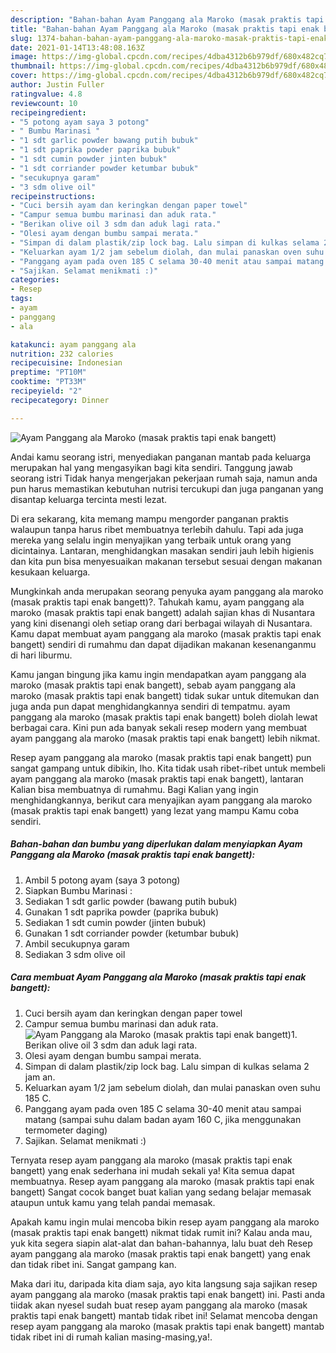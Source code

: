 ```yaml
---
description: "Bahan-bahan Ayam Panggang ala Maroko (masak praktis tapi enak bangett) yang enak Untuk Jualan"
title: "Bahan-bahan Ayam Panggang ala Maroko (masak praktis tapi enak bangett) yang enak Untuk Jualan"
slug: 1374-bahan-bahan-ayam-panggang-ala-maroko-masak-praktis-tapi-enak-bangett-yang-enak-untuk-jualan
date: 2021-01-14T13:48:08.163Z
image: https://img-global.cpcdn.com/recipes/4dba4312b6b979df/680x482cq70/ayam-panggang-ala-maroko-masak-praktis-tapi-enak-bangett-foto-resep-utama.jpg
thumbnail: https://img-global.cpcdn.com/recipes/4dba4312b6b979df/680x482cq70/ayam-panggang-ala-maroko-masak-praktis-tapi-enak-bangett-foto-resep-utama.jpg
cover: https://img-global.cpcdn.com/recipes/4dba4312b6b979df/680x482cq70/ayam-panggang-ala-maroko-masak-praktis-tapi-enak-bangett-foto-resep-utama.jpg
author: Justin Fuller
ratingvalue: 4.8
reviewcount: 10
recipeingredient:
- "5 potong ayam saya 3 potong"
- " Bumbu Marinasi "
- "1 sdt garlic powder bawang putih bubuk"
- "1 sdt paprika powder paprika bubuk"
- "1 sdt cumin powder jinten bubuk"
- "1 sdt corriander powder ketumbar bubuk"
- "secukupnya garam"
- "3 sdm olive oil"
recipeinstructions:
- "Cuci bersih ayam dan keringkan dengan paper towel"
- "Campur semua bumbu marinasi dan aduk rata."
- "Berikan olive oil 3 sdm dan aduk lagi rata."
- "Olesi ayam dengan bumbu sampai merata."
- "Simpan di dalam plastik/zip lock bag. Lalu simpan di kulkas selama 2 jam an."
- "Keluarkan ayam 1/2 jam sebelum diolah, dan mulai panaskan oven suhu 185 C."
- "Panggang ayam pada oven 185 C selama 30-40 menit atau sampai matang (sampai suhu dalam badan ayam 160 C, jika menggunakan termometer daging)"
- "Sajikan. Selamat menikmati :)"
categories:
- Resep
tags:
- ayam
- panggang
- ala

katakunci: ayam panggang ala 
nutrition: 232 calories
recipecuisine: Indonesian
preptime: "PT10M"
cooktime: "PT33M"
recipeyield: "2"
recipecategory: Dinner

---
```



![Ayam Panggang ala Maroko (masak praktis tapi enak bangett)](https://img-global.cpcdn.com/recipes/4dba4312b6b979df/680x482cq70/ayam-panggang-ala-maroko-masak-praktis-tapi-enak-bangett-foto-resep-utama.jpg)

Andai kamu seorang istri, menyediakan panganan mantab pada keluarga merupakan hal yang mengasyikan bagi kita sendiri. Tanggung jawab seorang istri Tidak hanya mengerjakan pekerjaan rumah saja, namun anda pun harus memastikan kebutuhan nutrisi tercukupi dan juga panganan yang disantap keluarga tercinta mesti lezat.

Di era  sekarang, kita memang mampu mengorder panganan praktis walaupun tanpa harus ribet membuatnya terlebih dahulu. Tapi ada juga mereka yang selalu ingin menyajikan yang terbaik untuk orang yang dicintainya. Lantaran, menghidangkan masakan sendiri jauh lebih higienis dan kita pun bisa menyesuaikan makanan tersebut sesuai dengan makanan kesukaan keluarga. 



Mungkinkah anda merupakan seorang penyuka ayam panggang ala maroko (masak praktis tapi enak bangett)?. Tahukah kamu, ayam panggang ala maroko (masak praktis tapi enak bangett) adalah sajian khas di Nusantara yang kini disenangi oleh setiap orang dari berbagai wilayah di Nusantara. Kamu dapat membuat ayam panggang ala maroko (masak praktis tapi enak bangett) sendiri di rumahmu dan dapat dijadikan makanan kesenanganmu di hari liburmu.

Kamu jangan bingung jika kamu ingin mendapatkan ayam panggang ala maroko (masak praktis tapi enak bangett), sebab ayam panggang ala maroko (masak praktis tapi enak bangett) tidak sukar untuk ditemukan dan juga anda pun dapat menghidangkannya sendiri di tempatmu. ayam panggang ala maroko (masak praktis tapi enak bangett) boleh diolah lewat berbagai cara. Kini pun ada banyak sekali resep modern yang membuat ayam panggang ala maroko (masak praktis tapi enak bangett) lebih nikmat.

Resep ayam panggang ala maroko (masak praktis tapi enak bangett) pun sangat gampang untuk dibikin, lho. Kita tidak usah ribet-ribet untuk membeli ayam panggang ala maroko (masak praktis tapi enak bangett), lantaran Kalian bisa membuatnya di rumahmu. Bagi Kalian yang ingin menghidangkannya, berikut cara menyajikan ayam panggang ala maroko (masak praktis tapi enak bangett) yang lezat yang mampu Kamu coba sendiri.

<!--inarticleads1-->

##### Bahan-bahan dan bumbu yang diperlukan dalam menyiapkan Ayam Panggang ala Maroko (masak praktis tapi enak bangett):

1. Ambil 5 potong ayam (saya 3 potong)
1. Siapkan  Bumbu Marinasi :
1. Sediakan 1 sdt garlic powder (bawang putih bubuk)
1. Gunakan 1 sdt paprika powder (paprika bubuk)
1. Sediakan 1 sdt cumin powder (jinten bubuk)
1. Gunakan 1 sdt corriander powder (ketumbar bubuk)
1. Ambil secukupnya garam
1. Sediakan 3 sdm olive oil




<!--inarticleads2-->

##### Cara membuat Ayam Panggang ala Maroko (masak praktis tapi enak bangett):

1. Cuci bersih ayam dan keringkan dengan paper towel
1. Campur semua bumbu marinasi dan aduk rata.
<img src="https://img-global.cpcdn.com/steps/463da920c01a2c79/160x128cq70/ayam-panggang-ala-maroko-masak-praktis-tapi-enak-bangett-langkah-memasak-2-foto.jpg" alt="Ayam Panggang ala Maroko (masak praktis tapi enak bangett)">1. Berikan olive oil 3 sdm dan aduk lagi rata.
1. Olesi ayam dengan bumbu sampai merata.
1. Simpan di dalam plastik/zip lock bag. Lalu simpan di kulkas selama 2 jam an.
1. Keluarkan ayam 1/2 jam sebelum diolah, dan mulai panaskan oven suhu 185 C.
1. Panggang ayam pada oven 185 C selama 30-40 menit atau sampai matang (sampai suhu dalam badan ayam 160 C, jika menggunakan termometer daging)
1. Sajikan. Selamat menikmati :)




Ternyata resep ayam panggang ala maroko (masak praktis tapi enak bangett) yang enak sederhana ini mudah sekali ya! Kita semua dapat membuatnya. Resep ayam panggang ala maroko (masak praktis tapi enak bangett) Sangat cocok banget buat kalian yang sedang belajar memasak ataupun untuk kamu yang telah pandai memasak.

Apakah kamu ingin mulai mencoba bikin resep ayam panggang ala maroko (masak praktis tapi enak bangett) nikmat tidak rumit ini? Kalau anda mau, yuk kita segera siapin alat-alat dan bahan-bahannya, lalu buat deh Resep ayam panggang ala maroko (masak praktis tapi enak bangett) yang enak dan tidak ribet ini. Sangat gampang kan. 

Maka dari itu, daripada kita diam saja, ayo kita langsung saja sajikan resep ayam panggang ala maroko (masak praktis tapi enak bangett) ini. Pasti anda tiidak akan nyesel sudah buat resep ayam panggang ala maroko (masak praktis tapi enak bangett) mantab tidak ribet ini! Selamat mencoba dengan resep ayam panggang ala maroko (masak praktis tapi enak bangett) mantab tidak ribet ini di rumah kalian masing-masing,ya!.

